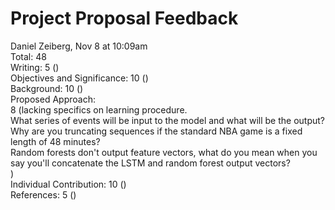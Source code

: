 # Project Proposal Feedback
Daniel Zeiberg, Nov 8 at 10:09am  
Total: 48  
Writing: 5 ()  
Objectives and Significance: 10 ()  
Background: 10 ()  
Proposed Approach:  
8 (lacking specifics on learning procedure.   
What series of events will be input to the model and what will be the output?  
Why are you truncating sequences if the standard NBA game is a fixed length of 48 minutes?  
Random forests don't output feature vectors, what do you mean when you say you'll concatenate the LSTM and random forest output vectors?  
)  
Individual Contribution: 10 ()  
References: 5 ()  
